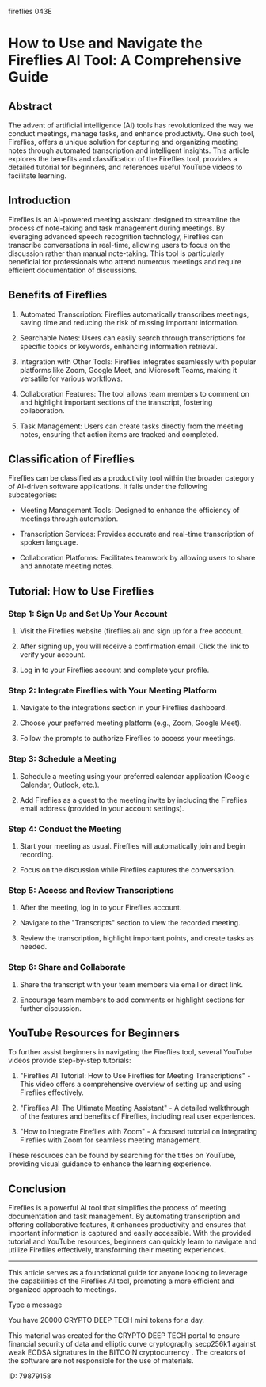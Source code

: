 fireflies 043E
# How to Use and Navigate the Fireflies AI Tool: A Comprehensive Guide



## Abstract



The advent of artificial intelligence (AI) tools has revolutionized the way we conduct meetings, manage tasks, and enhance productivity. One such tool, Fireflies, offers a unique solution for capturing and organizing meeting notes through automated transcription and intelligent insights. This article explores the benefits and classification of the Fireflies tool, provides a detailed tutorial for beginners, and references useful YouTube videos to facilitate learning.



## Introduction



Fireflies is an AI-powered meeting assistant designed to streamline the process of note-taking and task management during meetings. By leveraging advanced speech recognition technology, Fireflies can transcribe conversations in real-time, allowing users to focus on the discussion rather than manual note-taking. This tool is particularly beneficial for professionals who attend numerous meetings and require efficient documentation of discussions.



## Benefits of Fireflies



1. Automated Transcription: Fireflies automatically transcribes meetings, saving time and reducing the risk of missing important information.

2. Searchable Notes: Users can easily search through transcriptions for specific topics or keywords, enhancing information retrieval.

3. Integration with Other Tools: Fireflies integrates seamlessly with popular platforms like Zoom, Google Meet, and Microsoft Teams, making it versatile for various workflows.

4. Collaboration Features: The tool allows team members to comment on and highlight important sections of the transcript, fostering collaboration.

5. Task Management: Users can create tasks directly from the meeting notes, ensuring that action items are tracked and completed.



## Classification of Fireflies



Fireflies can be classified as a productivity tool within the broader category of AI-driven software applications. It falls under the following subcategories:



- Meeting Management Tools: Designed to enhance the efficiency of meetings through automation.

- Transcription Services: Provides accurate and real-time transcription of spoken language.

- Collaboration Platforms: Facilitates teamwork by allowing users to share and annotate meeting notes.



## Tutorial: How to Use Fireflies



### Step 1: Sign Up and Set Up Your Account



1. Visit the Fireflies website (fireflies.ai) and sign up for a free account.

2. After signing up, you will receive a confirmation email. Click the link to verify your account.

3. Log in to your Fireflies account and complete your profile.



### Step 2: Integrate Fireflies with Your Meeting Platform



1. Navigate to the integrations section in your Fireflies dashboard.

2. Choose your preferred meeting platform (e.g., Zoom, Google Meet).

3. Follow the prompts to authorize Fireflies to access your meetings.



### Step 3: Schedule a Meeting



1. Schedule a meeting using your preferred calendar application (Google Calendar, Outlook, etc.).

2. Add Fireflies as a guest to the meeting invite by including the Fireflies email address (provided in your account settings).



### Step 4: Conduct the Meeting



1. Start your meeting as usual. Fireflies will automatically join and begin recording.

2. Focus on the discussion while Fireflies captures the conversation.



### Step 5: Access and Review Transcriptions



1. After the meeting, log in to your Fireflies account.

2. Navigate to the "Transcripts" section to view the recorded meeting.

3. Review the transcription, highlight important points, and create tasks as needed.



### Step 6: Share and Collaborate



1. Share the transcript with your team members via email or direct link.

2. Encourage team members to add comments or highlight sections for further discussion.



## YouTube Resources for Beginners



To further assist beginners in navigating the Fireflies tool, several YouTube videos provide step-by-step tutorials:



1. "Fireflies AI Tutorial: How to Use Fireflies for Meeting Transcriptions" - This video offers a comprehensive overview of setting up and using Fireflies effectively.

2. "Fireflies AI: The Ultimate Meeting Assistant" - A detailed walkthrough of the features and benefits of Fireflies, including real user experiences.

3. "How to Integrate Fireflies with Zoom" - A focused tutorial on integrating Fireflies with Zoom for seamless meeting management.



These resources can be found by searching for the titles on YouTube, providing visual guidance to enhance the learning experience.



## Conclusion



Fireflies is a powerful AI tool that simplifies the process of meeting documentation and task management. By automating transcription and offering collaborative features, it enhances productivity and ensures that important information is captured and easily accessible. With the provided tutorial and YouTube resources, beginners can quickly learn to navigate and utilize Fireflies effectively, transforming their meeting experiences.



---



This article serves as a foundational guide for anyone looking to leverage the capabilities of the Fireflies AI tool, promoting a more efficient and organized approach to meetings.



Type a message

You have 20000 CRYPTO DEEP TECH mini tokens for a day.


This material was created for the  CRYPTO DEEP TECH portal  to ensure financial security of data and elliptic curve cryptography  secp256k1 against weak ECDSA  signatures   in the  BITCOIN cryptocurrency . The creators of the software are not responsible for the use of materials.

 ID: 79879158
